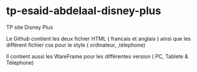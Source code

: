 # tp-esaid-abdelaal-disney-plus
TP site Disney Plus 

Le Github contient les deux fichier HTML ( francais et anglais ) ainsi que les différent fichier css pour le style ( ordinateur, ,télephone)

Il contient aussi les WareFrame pour les différentes version ( PC, Tablete & Télephone)
